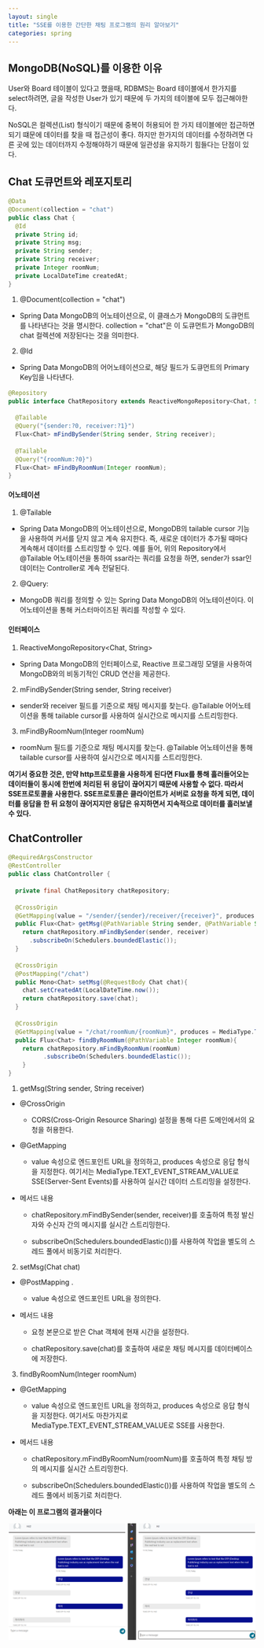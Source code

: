 ```yaml
---
layout: single
title: "SSE를 이용한 간단한 채팅 프로그램의 원리 알아보기"
categories: spring
---
```


## MongoDB(NoSQL)를 이용한 이유

User와 Board 테이블이 있다고 했을때, RDBMS는 Board 테이블에서 한가지를 select하려면, 글을 작성한 User가 있기 때문에 두 가지의 테이블에 모두 접근해야한다. 

NoSQL은 컬렉션(List) 형식이기 때문에 중복이 허용되어 한 가지 테이블에만 접근하면 되기 떄문에 데이터를 찾을 때 접근성이 좋다. 하지만 한가지의 데이터를 수정하려면 다른 곳에 있는 데이터까지 수정해야하기 때문에 일관성을 유지하기 힘들다는 단점이 있다.

## Chat 도큐먼트와 레포지토리

```java
@Data
@Document(collection = "chat")
public class Chat {
  @Id
  private String id;
  private String msg;
  private String sender;
  private String receiver;
  private Integer roomNum;
  private LocalDateTime createdAt;
}
```

1. @Document(collection = "chat")

- Spring Data MongoDB의 어노테이션으로, 이 클래스가 MongoDB의 도큐먼트를 나타낸다는 것을 명시한다. collection = "chat"은 이 도큐먼트가 MongoDB의 chat 컬렉션에 저장된다는 것을 의미한다.

2. @Id

- Spring Data MongoDB의 어어노테이션으로, 해당 필드가 도큐먼트의 Primary Key임을 나타낸다.

```java
@Repository
public interface ChatRepository extends ReactiveMongoRepository<Chat, String> {

  @Tailable 
  @Query("{sender:?0, receiver:?1}")
  Flux<Chat> mFindBySender(String sender, String receiver);
  
  @Tailable
  @Query("{roomNum:?0}")
  Flux<Chat> mFindByRoomNum(Integer roomNum);
}
```

#### 어노테이션

1. @Tailable

- Spring Data MongoDB의 어노테이션으로, MongoDB의 tailable cursor 기능을 사용하여 커서를 닫지 않고 계속 유지한다. 즉, 새로운 데이터가 추가될 때마다 계속해서 데이터를 스트리밍할 수 있다. 예를 들어, 위의 Repository에서 @Tailable 어노테이션을 통하여 ssar라는 쿼리를 요청을 하면, sender가 ssar인 데이터는 Controller로 계속 전달된다. 

2. @Query:

- MongoDB 쿼리를 정의할 수 있는 Spring Data MongoDB의 어노테이션이다. 이 어노테이션을 통해 커스터마이즈된 쿼리를 작성할 수 있다.

#### 인터페이스

1. ReactiveMongoRepository<Chat, String>

- Spring Data MongoDB의 인터페이스로, Reactive 프로그래밍 모델을 사용하여 MongoDB와의 비동기적인 CRUD 연산을 제공한다.

2. mFindBySender(String sender, String receiver)

- sender와 receiver 필드를 기준으로 채팅 메시지를 찾는다. @Tailable 어어노테이션을 통해 tailable cursor를 사용하여 실시간으로 메시지를 스트리밍한다. 

3. mFindByRoomNum(Integer roomNum)

- roomNum 필드를 기준으로 채팅 메시지를 찾는다. @Tailable 어노테이션을 통해 tailable cursor를 사용하여 실시간으로 메시지를 스트리밍한다. 

**여기서 중요한 것은, 만약 http프로토콜을 사용하게 된다면 Flux를 통해 흘러들어오는 데이터들이 동시에 한번에 처리된 뒤 응답이 끊어지기 때문에 사용할 수 없다. 따라서 SSE프로토콜을 사용한다. SSE프로토콜은 클라이언트가 서버로 요청을 하게 되면, 데이터를 응답을 한 뒤 요청이 끊어지지만 응답은 유지하면서 지속적으로 데이터를 흘러보낼 수 있다.**

## ChatController

```java
@RequiredArgsConstructor
@RestController
public class ChatController {

  private final ChatRepository chatRepository;

  @CrossOrigin
  @GetMapping(value = "/sender/{sender}/receiver/{receiver}", produces = MediaType.TEXT_EVENT_STREAM_VALUE)
  public Flux<Chat> getMsg(@PathVariable String sender, @PathVariable String receiver){
    return chatRepository.mFindBySender(sender, receiver)
      .subscribeOn(Schedulers.boundedElastic());
  }

  @CrossOrigin
  @PostMapping("/chat")
  public Mono<Chat> setMsg(@RequestBody Chat chat){
    chat.setCreatedAt(LocalDateTime.now());
    return chatRepository.save(chat);
  }

  @CrossOrigin
  @GetMapping(value = "/chat/roomNum/{roomNum}", produces = MediaType.TEXT_EVENT_STREAM_VALUE)
  public Flux<Chat> findByRoomNum(@PathVariable Integer roomNum){
    return chatRepository.mFindByRoomNum(roomNum)
          .subscribeOn(Schedulers.boundedElastic());
    }
}
```

1. getMsg(String sender, String receiver)

- @CrossOrigin

  - CORS(Cross-Origin Resource Sharing) 설정을 통해 다른 도메인에서의 요청을 허용한다.

- @GetMapping

  - value 속성으로 엔드포인트 URL을 정의하고, produces 속성으로 응답 형식을 지정한다. 여기서는 MediaType.TEXT_EVENT_STREAM_VALUE로 SSE(Server-Sent Events)를 사용하여 실시간 데이터 스트리밍을 설정한다.

- 메서드 내용

  - chatRepository.mFindBySender(sender, receiver)를 호출하여 특정 발신자와 수신자 간의 메시지를 실시간 스트리밍한다.
  
  - subscribeOn(Schedulers.boundedElastic())를 사용하여 작업을 별도의 스레드 풀에서 비동기로 처리한다.

2. setMsg(Chat chat)

- @PostMapping
.
  - value 속성으로 엔드포인트 URL을 정의한다.

- 메서드 내용

  - 요청 본문으로 받은 Chat 객체에 현재 시간을 설정한다.

  - chatRepository.save(chat)를 호출하여 새로운 채팅 메시지를 데이터베이스에 저장한다.

3. findByRoomNum(Integer roomNum)

- @GetMapping

  - value 속성으로 엔드포인트 URL을 정의하고, produces 속성으로 응답 형식을 지정한다. 여기서도 마찬가지로 MediaType.TEXT_EVENT_STREAM_VALUE로 SSE를 사용한다.

- 메서드 내용

  - chatRepository.mFindByRoomNum(roomNum)를 호출하여 특정 채팅 방의 메시지를 실시간 스트리밍한다.

  - subscribeOn(Schedulers.boundedElastic())를 사용하여 작업을 별도의 스레드 풀에서 비동기로 처리한다.
 

**아래는 이 프로그램의 결과물이다**

![chat](/images/chat.png)










